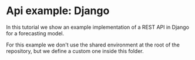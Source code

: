 # Api example: Django

In this tutorial we show an example implementation of a REST API in Django for a forecasting model.

For this example we don't use the shared environment at the root of the repository, but we define a custom one inside this folder.